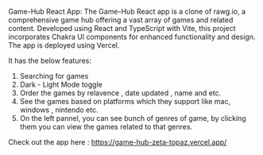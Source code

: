 Game-Hub React App: The Game-Hub React app is a clone of rawg.io, a comprehensive game hub offering a vast array
of games and related content. Developed using React and TypeScript with Vite, this project incorporates Chakra UI
components for enhanced functionality and design. The app is deployed using Vercel.

It has the below features:
  1. Searching for games
  2. Dark - Light Mode toggle
  3. Order the games by relavence , date updated , name and etc.
  4. See the games based on platforms which they support like mac, windows , nintendo etc.
  5. On the left pannel, you can see bunch of genres of game, by clicking them you can view the games related to that genres.

Check out the app here : https://game-hub-zeta-topaz.vercel.app/
